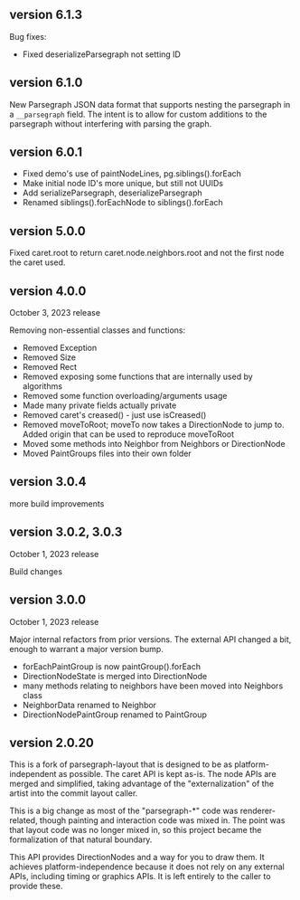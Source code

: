 ## version 6.1.3

Bug fixes:

- Fixed deserializeParsegraph not setting ID

## version 6.1.0

New Parsegraph JSON data format that supports nesting the parsegraph in a
`__parsegraph` field. The intent is to allow for custom additions to the
parsegraph without interfering with parsing the graph.

## version 6.0.1

- Fixed demo's use of paintNodeLines, pg.siblings().forEach
- Make initial node ID's more unique, but still not UUIDs
- Add serializeParsegraph, deserializeParsegraph
- Renamed siblings().forEachNode to siblings().forEach

## version 5.0.0

Fixed caret.root to return caret.node.neighbors.root and not the first node the
caret used.

## version 4.0.0

October 3, 2023 release

Removing non-essential classes and functions:

- Removed Exception
- Removed Size
- Removed Rect
- Removed exposing some functions that are internally used by algorithms
- Removed some function overloading/arguments usage
- Made many private fields actually private
- Removed caret's creased() - just use isCreased()
- Removed moveToRoot; moveTo now takes a DirectionNode to jump to. Added origin that can be used to reproduce moveToRoot
- Moved some methods into Neighbor from Neighbors or DirectionNode
- Moved PaintGroups files into their own folder

## version 3.0.4

more build improvements

## version 3.0.2, 3.0.3

October 1, 2023 release

Build changes


## version 3.0.0

October 1, 2023 release

Major internal refactors from prior versions. The external API changed a bit,
enough to warrant a major version bump.

 - forEachPaintGroup is now paintGroup().forEach
 - DirectionNodeState is merged into DirectionNode
 - many methods relating to neighbors have been moved into Neighbors class
 - NeighborData renamed to Neighbor
 - DirectionNodePaintGroup renamed to PaintGroup


## version 2.0.20 

This is a fork of parsegraph-layout that is designed to be as
platform-independent as possible. The caret API is kept as-is. The node APIs
are merged and simplified, taking advantage of the "externalization" of the
artist into the commit layout caller.

This is a big change as most of the "parsegraph-*" code was renderer-related,
though painting and interaction code was mixed in. The point was that layout
code was no longer mixed in, so this project became the formalization of that
natural boundary.

This API provides DirectionNodes and a way for you to draw them. It achieves
platform-independence because it does not rely on any external APIs, including
timing or graphics APIs. It is left entirely to the caller to provide these.
